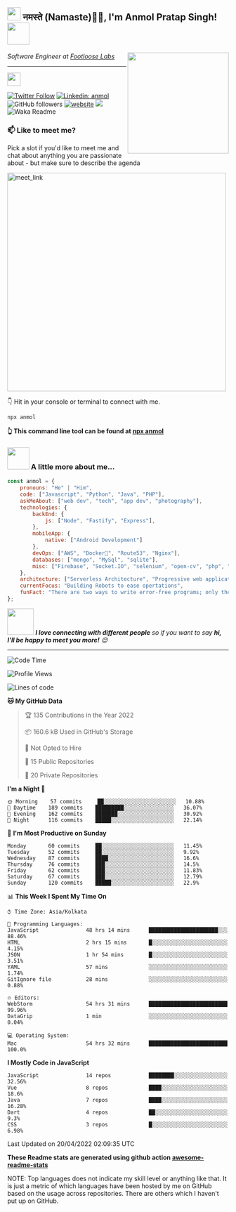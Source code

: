 <h2><img src="https://emojis.slackmojis.com/emojis/images/1531849430/4246/blob-sunglasses.gif?1531849430" width="30"/> नमस्ते (Namaste)🙏🏻, I'm Anmol Pratap Singh! <img src="https://media.giphy.com/media/12oufCB0MyZ1Go/giphy.gif" width="50"></h2>
<img align='right' src="https://media.giphy.com/media/M9gbBd9nbDrOTu1Mqx/giphy.gif" width="230">
<p><em>Software Engineer at <a href="https://www.footloose.io/">Footloose Labs


----------


</a><img src="https://media.giphy.com/media/WUlplcMpOCEmTGBtBW/giphy.gif" width="30"> 
</em></p>

[![Twitter Follow](https://img.shields.io/twitter/follow/misteranmol?label=Follow)](https://twitter.com/intent/follow?screen_name=misteranmol)
[![Linkedin: anmol](https://img.shields.io/badge/-anmol-blue?style=flat-square&logo=Linkedin&logoColor=white&link=https://www.linkedin.com/in/anmol-p-singh/)](https://www.linkedin.com/in/anmol098/)
![GitHub followers](https://img.shields.io/github/followers/anmol098?label=Follow&style=social)
[![website](https://img.shields.io/badge/Website-46a2f1.svg?&style=flat-square&logo=Google-Chrome&logoColor=white&link=https://anmolsingh.me/)](https://anmolsingh.me/)
![](https://visitor-badge.glitch.me/badge?page_id=anmol098.anmol098)
![Waka Readme](https://github.com/anmol098/anmol098/workflows/Waka%20Readme/badge.svg)

### 📫 Like to meet me?

Pick a slot if you'd like to meet me and chat about anything you are passionate about - but make sure to describe the agenda

<a href="https://calendly.com/anmol098/30min" target="_blank"><img width="498" alt="meet_link" src="https://user-images.githubusercontent.com/15426564/144297439-f530f383-e73e-41e0-9914-a9b7d3f432e5.png"></a>

👇 Hit in your console or terminal to connect with me.

```bash
npx anmol
```
**👆 This command line tool can be found at [npx anmol](https://github.com/anmol098/npx_card)**

### <img src="https://media.giphy.com/media/VgCDAzcKvsR6OM0uWg/giphy.gif" width="50"> A little more about me...  

```javascript
const anmol = {
    pronouns: "He" | "Him",
    code: ["Javascript", "Python", "Java", "PHP"],
    askMeAbout: ["web dev", "tech", "app dev", "photography"],
    technologies: {
        backEnd: {
            js: ["Node", "Fastify", "Express"],
        },
        mobileApp: {
            native: ["Android Development"]
        },
        devOps: ["AWS", "Docker🐳", "Route53", "Nginx"],
        databases: ["mongo", "MySql", "sqlite"],
        misc: ["Firebase", "Socket.IO", "selenium", "open-cv", "php", "SuiteApp"]
    },
    architecture: ["Serverless Architecture", "Progressive web applications", "Single page applications"],
    currentFocus: "Building Robots to ease opertations",
    funFact: "There are two ways to write error-free programs; only the third one works"
};
```

<img src="https://media.giphy.com/media/LnQjpWaON8nhr21vNW/giphy.gif" width="60"> <em><b>I love connecting with different people</b> so if you want to say <b>hi, I'll be happy to meet you more!</b> 😊</em>

---
<!--START_SECTION:waka-->
![Code Time](http://img.shields.io/badge/Code%20Time-1%2C409%20hrs%2057%20mins-blue)

![Profile Views](http://img.shields.io/badge/Profile%20Views-1415-blue)

![Lines of code](https://img.shields.io/badge/From%20Hello%20World%20I%27ve%20Written-1%20Million%20lines%20of%20code-blue)

**🐱 My GitHub Data** 

> 🏆 135 Contributions in the Year 2022
 > 
> 📦 160.6 kB Used in GitHub's Storage 
 > 
> 🚫 Not Opted to Hire
 > 
> 📜 15 Public Repositories 
 > 
> 🔑 20 Private Repositories  
 > 
**I'm a Night 🦉** 

```text
🌞 Morning    57 commits     ██░░░░░░░░░░░░░░░░░░░░░░░   10.88% 
🌆 Daytime    189 commits    █████████░░░░░░░░░░░░░░░░   36.07% 
🌃 Evening    162 commits    ███████░░░░░░░░░░░░░░░░░░   30.92% 
🌙 Night      116 commits    █████░░░░░░░░░░░░░░░░░░░░   22.14%

```
📅 **I'm Most Productive on Sunday** 

```text
Monday       60 commits     ██░░░░░░░░░░░░░░░░░░░░░░░   11.45% 
Tuesday      52 commits     ██░░░░░░░░░░░░░░░░░░░░░░░   9.92% 
Wednesday    87 commits     ████░░░░░░░░░░░░░░░░░░░░░   16.6% 
Thursday     76 commits     ███░░░░░░░░░░░░░░░░░░░░░░   14.5% 
Friday       62 commits     ███░░░░░░░░░░░░░░░░░░░░░░   11.83% 
Saturday     67 commits     ███░░░░░░░░░░░░░░░░░░░░░░   12.79% 
Sunday       120 commits    █████░░░░░░░░░░░░░░░░░░░░   22.9%

```


📊 **This Week I Spent My Time On** 

```text
⌚︎ Time Zone: Asia/Kolkata

💬 Programming Languages: 
JavaScript               48 hrs 14 mins      ██████████████████████░░░   88.46% 
HTML                     2 hrs 15 mins       █░░░░░░░░░░░░░░░░░░░░░░░░   4.15% 
JSON                     1 hr 54 mins        █░░░░░░░░░░░░░░░░░░░░░░░░   3.51% 
YAML                     57 mins             ░░░░░░░░░░░░░░░░░░░░░░░░░   1.74% 
GitIgnore file           28 mins             ░░░░░░░░░░░░░░░░░░░░░░░░░   0.88%

🔥 Editors: 
WebStorm                 54 hrs 31 mins      █████████████████████████   99.96% 
DataGrip                 1 min               ░░░░░░░░░░░░░░░░░░░░░░░░░   0.04%

💻 Operating System: 
Mac                      54 hrs 32 mins      █████████████████████████   100.0%

```

**I Mostly Code in JavaScript** 

```text
JavaScript               14 repos            ████████░░░░░░░░░░░░░░░░░   32.56% 
Vue                      8 repos             ████░░░░░░░░░░░░░░░░░░░░░   18.6% 
Java                     7 repos             ████░░░░░░░░░░░░░░░░░░░░░   16.28% 
Dart                     4 repos             ██░░░░░░░░░░░░░░░░░░░░░░░   9.3% 
CSS                      3 repos             █░░░░░░░░░░░░░░░░░░░░░░░░   6.98%

```



 Last Updated on 20/04/2022 02:09:35 UTC
<!--END_SECTION:waka-->

**These Readme stats are generated using github action [awesome-readme-stats](https://github.com/anmol098/waka-readme-stats)**

NOTE: Top languages does not indicate my skill level or anything like that. It is just a metric of which languages have been hosted by me on GitHub based on the usage across repositories. There are others which I haven't put up on GitHub.
<!--stackedit_data:
eyJoaXN0b3J5IjpbMTIwMzQzNzkxLC0xNTUwNDQ1MDA5LC0xNj
IxNzI1MDldfQ==
-->